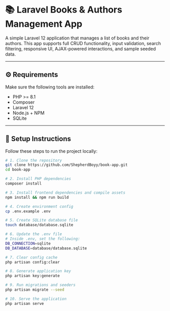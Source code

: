 # 📚 Laravel Books & Authors Management App

A simple Laravel 12 application that manages a list of books and their authors. This app supports full CRUD functionality, input validation, search filtering, responsive UI, AJAX-powered interactions, and sample seeded data.

---

## ⚙️ Requirements

Make sure the following tools are installed:

-   PHP >= 8.1
-   Composer
-   Laravel 12
-   Node.js + NPM
-   SQLite

---

## 🚀 Setup Instructions

Follow these steps to run the project locally:

```bash
# 1. Clone the repository
git clone https://github.com/ShepherdBoyy/book-app.git
cd book-app

# 2. Install PHP dependencies
composer install

# 3. Install frontend dependencies and compile assets
npm install && npm run build

# 4. Create environment config
cp .env.example .env

# 5. Create SQLite database file
touch database/database.sqlite

# 6. Update the .env file
# Inside .env, set the following:
DB_CONNECTION=sqlite
DB_DATABASE=database/database.sqlite

# 7. Clear config cache
php artisan config:clear

# 8. Generate application key
php artisan key:generate

# 9. Run migrations and seeders
php artisan migrate --seed

# 10. Serve the application
php artisan serve
```
